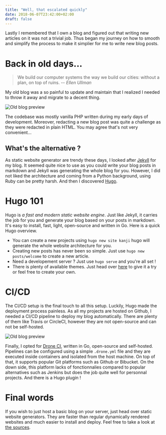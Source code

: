 ```yaml
---
title: "Well, that escalated quickly"
date: 2018-06-07T23:42:00+02:00
draft: false
---
```


Lastly I remembered that I own a blog and figured out that writing new articles on it was not a trivial job. Thus began my journey on how to smooth and simplify the process to make it simplier for me to write new blog posts. 

# Back in old days...

> We build our computer systems the way we build our cities: without a plan, on top of ruins.
> -- *Ellen Ullman*

My old blog was a so painful to update and maintain that I realized I needed to throw it away and migrate to a decent thing.

![Old blog preview](/blog/kanji/old.jpg)

The codebase was mostly vanilla PHP written during my early days of development. Moreover, redacting a new blog post was quite a challenge as they were redacted in plain HTML. You may agree that's not very convenient...

## What's the alternative ?

As static website generator are trendy these days, I looked after [Jekyll](https://jekyllrb.com/) for my blog. It seemed quite nice to use as you could write your blog posts in markdown and Jekyll was generating the whole blog for you. However, I did not liked the architecture and coming from a Python background, using Ruby can be pretty harsh. And then I discovered [Hugo](https://gohugo.io/).

# Hugo 101

Hugo is *a fast and modern static website engine*. Just like Jekyll, it carries the job for you and generate your blog based on your posts in markdown. It's easy to install, fast, light, open-source and written in Go. Here is a quick Hugo overview.

* You can create a new projects using `hugo new site kanji` hugo will generate the whole website architecture for you.
* Creating new posts has never been so simple. Just use `hugo new posts/welcome` to create a new article.
* Need a developement server ? Just use `hugo serve` and you're all set !
* There is plenty of available themes. Just head over [here](https://themes.gohugo.io/) to give it a try or feel free to create your own.

# CI/CD

The CI/CD setup is the final touch to all this setup. Luckily, Hugo made the deployment process painless. As all my projects are hosted on Github, I needed a CI/CD pipeline to deploy my blog automatically. There are plenty of them like Travis or CircleCI, however they are not open-source and can not be self-hosted.

![Old blog preview](/blog/kanji/drone.jpg)

Finally, I opted for [Drone CI](https://drone.io/), written in Go, open-source and self-hosted. Pipelines can be configured using a simple `.drone.yml` file and they are executed inside containers and isolated from the host machine. On top of that, it supports popular Git platforms such as Github or Bibucket. On the down side, this platform lacks of fonctionnalies compared to popular alternatives such as Jenkins but does the job quite well for personnal projects. And there is a Hugo plugin !

# Final words

If you wish to just host a basic blog on your server, just head over static website generators. They are faster than regular dynamically rendered websites and much easier to install and deploy. Feel free to take a look at [the sources](https://github.com/obynio/kanji).